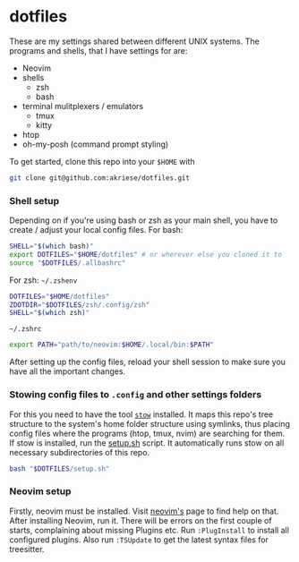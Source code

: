 # dotfiles
These are my settings shared between different UNIX systems.
The programs and shells, that I have settings for are:
- Neovim
- shells
  - zsh
  - bash
- terminal mulitplexers / emulators
  - tmux
  - kitty
- htop
- oh-my-posh (command prompt styling)

To get started, clone this repo into your `$HOME` with
```sh
git clone git@github.com:akriese/dotfiles.git
```

### Shell setup
Depending on if you're using bash or zsh as your main shell, you have to create / adjust your local config files.
For bash:
```sh
SHELL="$(which bash)"
export DOTFILES="$HOME/dotfiles" # or wherever else you cloned it to
source "$DOTFILES/.allbashrc"
```

For zsh:
`~/.zshenv`
```sh
DOTFILES="$HOME/dotfiles"
ZDOTDIR="$DOTFILES/zsh/.config/zsh"
SHELL="$(which zsh)"
```

`~/.zshrc`
```sh
export PATH="path/to/neovim:$HOME/.local/bin:$PATH"
```

After setting up the config files, reload your shell session to make sure you have all the important changes.

### Stowing config files to `.config` and other settings folders
For this you need to have the tool [`stow`](https://www.gnu.org/software/stow/) installed. It maps this repo's tree
structure to the system's home folder structure using symlinks, thus placing config files where the programs (htop, tmux, nvim) are searching for them.
If stow is installed, run the [setup.sh](setup.sh) script. It automatically runs stow on all necessary subdirectories of this repo.
```sh
bash "$DOTFILES/setup.sh"
```

### Neovim setup
Firstly, neovim must be installed. Visit [neovim's](https://github.com/neovim/neovim) page to find help on that.
After installing Neovim, run it. There will be errors on the first couple of starts, complaining about missing Plugins etc.
Run `:PlugInstall` to install all configured plugins. Also run `:TSUpdate` to get the latest syntax files for treesitter.
